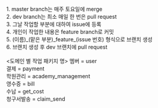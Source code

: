 <Develop rule>
1. master branch는 매주 토요일에 merge<br/>
2. dev branch는 최소 매일 한 번은 pull request<br/>
3. 그날 작업할 부분에 대하여 issue에 등록<br/>
4. 개인이 작업한 내용은 feature branch로 커밋<br/>
5. (이름)_(맡은 부분)_feature_(issue 번호) 형식으로 브랜치 생성<br/>
6. 브랜치 생성 후 dev 브랜치에 pull request<br/>
<br/>
<도메인 별 작업 패키지 명>
멤버 = user<br/>
결제 = payment<br/>
학원관리 = academy_management<br/>
영수증 = bill<br/>
수납 = get_cost<br/>
청구서발송 = claim_send<br/>
